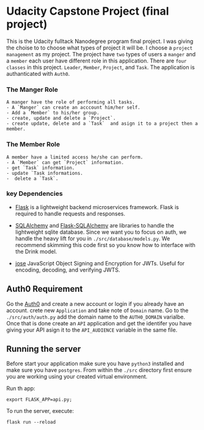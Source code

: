# Udacity Capstone Project (final project)
This is the Udacity fulltack Nanodegree program final project. I was giving the choise to to choose what types of project it will be. I choose a `project management` as my project.
The project have `two` types of users a `manger` and a `member` each user have different role in this application. There are `four  classes` in this project. `Leader`, `Member`, `Project`, and `Task`. The application is authanticated with `Auth0`.
### The Manger Role
    A manger have the role of performing all tasks.
    - A `Manger` can create an acccount him/her self.
    - Add a `Member` to his/her group.
    - create, update and delete a `Project`.
    - create update, delete and a `Task`  and asign it to a project then a member.

### The Member Role
    A member have a limited access he/she can perform.
    - A `Member` can get `Project` information.
    - get `Task` information.
    - update `Task informations.
    -  delete a `Task`.

### key Dependencies
- [Flask](http://flask.pocoo.org/)  is a lightweight backend microservices framework. Flask is required to handle requests and responses.

- [SQLAlchemy](https://www.sqlalchemy.org/) and [Flask-SQLAlchemy](https://flask-sqlalchemy.palletsprojects.com/en/2.x/) are libraries to handle the lightweight sqlite database. Since we want you to focus on auth, we handle the heavy lift for you in `./src/database/models.py`. We recommend skimming this code first so you know how to interface with the Drink model.

- [jose](https://python-jose.readthedocs.io/en/latest/) JavaScript Object Signing and Encryption for JWTs. Useful for encoding, decoding, and verifying JWTS.

## Auth0 Requirement
Go the [Auth0](https://auth0.com/) and create a new account or login if you already have an account.
crete new `Application`  and take note of `Domain` name. Go to the `./src/auth/auth.py` add the domain name to the `AUTH0_DOMAIN` varialbe. Once that is done create an `API` application and get the identifer you have giving your API asign it to the `API_AUDIENCE` variable in the same file.


## Running the server
Before start your application make sure you have `python3`  installed and make sure you have `postgres`. From within the `./src` directory first ensure you are working using your created virtual environment.

Run th app:

```
export FLASK_APP=api.py;
```

To run the server, execute:

```
flask run --reload
```



